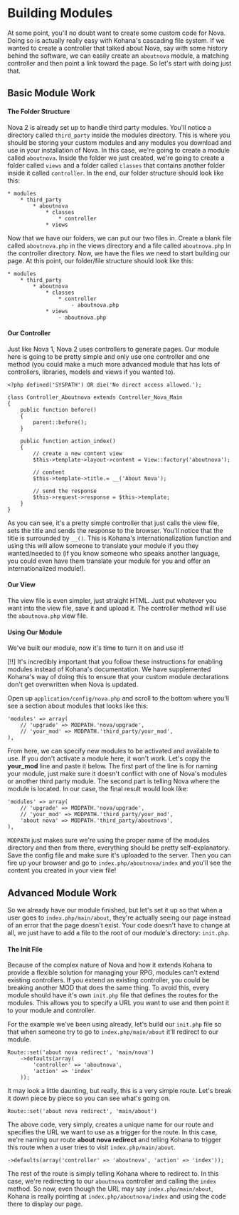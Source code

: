 # Building Modules

At some point, you'll no doubt want to create some custom code for Nova. Doing so is actually really easy with Kohana's cascading file system. If we wanted to create a controller that talked about Nova, say with some history behind the software, we can easily create an <code>aboutnova</code> module, a matching controller and then point a link toward the page. So let's start with doing just that.

## Basic Module Work

#### The Folder Structure

Nova 2 is already set up to handle third party modules. You'll notice a directory called <code>third\_party</code> inside the modules directory. This is where you should be storing your custom modules and any modules you download and use in your installation of Nova. In this case, we're going to create a module called <code>aboutnova</code>. Inside the folder we just created, we're going to create a folder called <code>views</code> and a folder called <code>classes</code> that contains another folder inside it called <code>controller</code>. In the end, our folder structure should look like this:

	* modules
		* third_party
			* aboutnova
				* classes
					* controller
				* views
				
Now that we have our folders, we can put our two files in. Create a blank file called <code>aboutnova.php</code> in the views directory and a file called <code>aboutnova.php</code> in the controller directory. Now, we have the files we need to start building our page. At this point, our folder/file structure should look like this:

	* modules
		* third_party
			* aboutnova
				* classes
					* controller
						- aboutnova.php
				* views
					- aboutnova.php

#### Our Controller

Just like Nova 1, Nova 2 uses controllers to generate pages. Our module here is going to be pretty simple and only use one controller and one method (you could make a much more advanced module that has lots of controllers, libraries, models and views if you wanted to).

<pre><code>&lt;?php defined('SYSPATH') OR die('No direct access allowed.');

class Controller_Aboutnova extends Controller_Nova_Main
{
	public function before()
	{
		parent::before();
	}
	
	public function action_index()
	{
		// create a new content view
		$this->template->layout->content = View::factory('aboutnova');
		
		// content
		$this->template->title.= __('About Nova');
		
		// send the response
		$this->request->response = $this->template;
	}
}</code></pre>

As you can see, it's a pretty simple controller that just calls the view file, sets the title and sends the response to the browser. You'll notice that the title is surrounded by <code>__()</code>. This is Kohana's internationalization function and using this will allow someone to translate your module if you they wanted/needed to (if you know someone who speaks another language, you could even have them translate your module for you and offer an internationalized module!).

#### Our View

The view file is even simpler, just straight HTML. Just put whatever you want into the view file, save it and upload it. The controller method will use the <code>aboutnova.php</code> view file.

#### Using Our Module

We've built our module, now it's time to turn it on and use it!

[!!] It's incredibly important that you follow these instructions for enabling modules instead of Kohana's documentation. We have supplemented Kohana's way of doing this to ensure that your custom module declarations don't get overwritten when Nova is updated.

Open up <code>application/config/nova.php</code> and scroll to the bottom where you'll see a section about modules that looks like this:

<pre><code>'modules' => array(
	// 'upgrade' => MODPATH.'nova/upgrade',
	// 'your_mod' => MODPATH.'third_party/your_mod',
),</code></pre>

From here, we can specify new modules to be activated and available to use. If you don't activate a module here, it won't work. Let's copy the __your\_mod__ line and paste it below. The first part of the line is for naming your module, just make sure it doesn't conflict with one of Nova's modules or another third party module. The second part is telling Nova where the module is located. In our case, the final result would look like:

<pre><code>'modules' => array(
	// 'upgrade' => MODPATH.'nova/upgrade',
	// 'your_mod' => MODPATH.'third_party/your_mod',
	'about nova' => MODPATH.'third_party/aboutnova',
),</code></pre>

<code>MODPATH</code> just makes sure we're using the proper name of the modules directory and then from there, everything should be pretty self-explanatory. Save the config file and make sure it's uploaded to the server. Then you can fire up your browser and go to <code>index.php/aboutnova/index</code> and you'll see the content you created in your view file!

## Advanced Module Work

So we already have our module finished, but let's set it up so that when a user goes to <code>index.php/main/about</code>, they're actually seeing our page instead of an error that the page doesn't exist. Your code doesn't have to change at all, we just have to add a file to the root of our module's directory: <code>init.php</code>.

#### The Init File

Because of the complex nature of Nova and how it extends Kohana to provide a flexible solution for managing your RPG, modules can't extend existing controllers. If you extend an existing controller, you could be breaking another MOD that does the same thing. To avoid this, every module should have it's own <code>init.php</code> file that defines the routes for the modules. This allows you to specify a URL you want to use and then point it to your module and controller.

For the example we've been using already, let's build our <code>init.php</code> file so that when someone try to go to <code>index.php/main/about</code> it'll redirect to our module.

<pre><code>Route::set('about nova redirect', 'main/nova')
	->defaults(array(
		'controller' => 'aboutnova',
		'action' => 'index'
	));</code></pre>
	
It may look a little daunting, but really, this is a very simple route. Let's break it down piece by piece so you can see what's going on.

<pre><code>Route::set('about nova redirect', 'main/about')</code></pre>

The above code, very simply, creates a unique name for our route and specifies the URL we want to use as a trigger for the route. In this case, we're naming our route __about nova redirect__ and telling Kohana to trigger this route when a user tries to visit <code>index.php/main/about</code>.

<pre><code>->defaults(array('controller' => 'aboutnova', 'action' => 'index'));</code></pre>

The rest of the route is simply telling Kohana where to redirect to. In this case, we're redirecting to our <code>aboutnova</code> controller and calling the <code>index</code> method. So now, even though the URL may say <code>index.php/main/about</code>, Kohana is really pointing at <code>index.php/aboutnova/index</code> and using the code there to display our page.